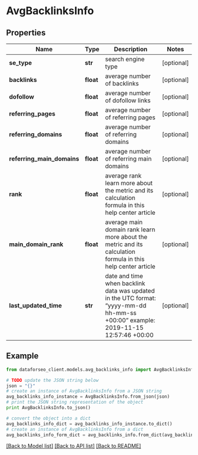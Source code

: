 # AvgBacklinksInfo


## Properties

Name | Type | Description | Notes
------------ | ------------- | ------------- | -------------
**se_type** | **str** | search engine type | [optional] 
**backlinks** | **float** | average number of backlinks | [optional] 
**dofollow** | **float** | average number of dofollow links | [optional] 
**referring_pages** | **float** | average number of referring pages | [optional] 
**referring_domains** | **float** | average number of referring domains | [optional] 
**referring_main_domains** | **float** | average number of referring main domains | [optional] 
**rank** | **float** | average rank learn more about the metric and its calculation formula in this help center article | [optional] 
**main_domain_rank** | **float** | average main domain rank learn more about the metric and its calculation formula in this help center article | [optional] 
**last_updated_time** | **str** | date and time when backlink data was updated in the UTC format: “yyyy-mm-dd hh-mm-ss +00:00” example: 2019-11-15 12:57:46 +00:00 | [optional] 

## Example

```python
from dataforseo_client.models.avg_backlinks_info import AvgBacklinksInfo

# TODO update the JSON string below
json = "{}"
# create an instance of AvgBacklinksInfo from a JSON string
avg_backlinks_info_instance = AvgBacklinksInfo.from_json(json)
# print the JSON string representation of the object
print AvgBacklinksInfo.to_json()

# convert the object into a dict
avg_backlinks_info_dict = avg_backlinks_info_instance.to_dict()
# create an instance of AvgBacklinksInfo from a dict
avg_backlinks_info_form_dict = avg_backlinks_info.from_dict(avg_backlinks_info_dict)
```
[[Back to Model list]](../README.md#documentation-for-models) [[Back to API list]](../README.md#documentation-for-api-endpoints) [[Back to README]](../README.md)


